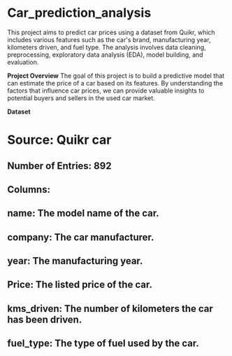 # Car_prediction_analysis
This project aims to predict car prices using a dataset from Quikr, which includes various features such as the car's brand, manufacturing year, kilometers driven, and fuel type. The analysis involves data cleaning, preprocessing, exploratory data analysis (EDA), model building, and evaluation.

**Project Overview**
The goal of this project is to build a predictive model that can estimate the price of a car based on its features. By understanding the factors that influence car prices, we can provide valuable insights to potential buyers and sellers in the used car market.

**Dataset**
# Source: Quikr car
## Number of Entries: 892
## Columns:
## name: The model name of the car.
## company: The car manufacturer.
## year: The manufacturing year.
## Price: The listed price of the car.
## kms_driven: The number of kilometers the car has been driven.
## fuel_type: The type of fuel used by the car.
